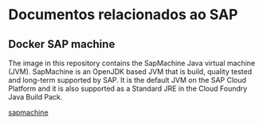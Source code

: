 # Documentos relacionados ao SAP

## Docker SAP machine

The image in this repository contains the SapMachine Java virtual machine (JVM). SapMachine is an OpenJDK based JVM that is build, quality tested and long-term supported by SAP. It is the default JVM on the SAP Cloud Platform and it is also supported as a Standard JRE in the Cloud Foundry Java Build Pack.

[sapmachine](https://hub.docker.com/_/sapmachine)
